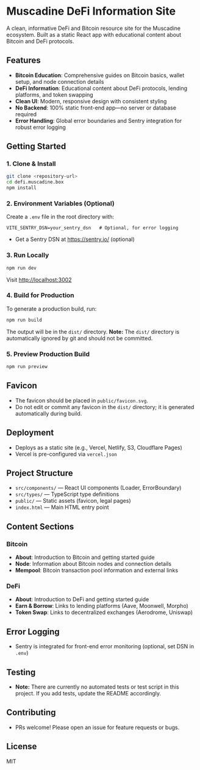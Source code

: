 # Muscadine DeFi Information Site

A clean, informative DeFi and Bitcoin resource site for the Muscadine ecosystem. Built as a static React app with educational content about Bitcoin and DeFi protocols.

## Features

- **Bitcoin Education**: Comprehensive guides on Bitcoin basics, wallet setup, and node connection details
- **DeFi Information**: Educational content about DeFi protocols, lending platforms, and token swapping
- **Clean UI**: Modern, responsive design with consistent styling
- **No Backend**: 100% static front-end app—no server or database required
- **Error Handling**: Global error boundaries and Sentry integration for robust error logging

## Getting Started

### 1. Clone & Install

```bash
git clone <repository-url>
cd defi.muscadine.box
npm install
```

### 2. Environment Variables (Optional)

Create a `.env` file in the root directory with:

```
VITE_SENTRY_DSN=your_sentry_dsn   # Optional, for error logging
```

- Get a Sentry DSN at https://sentry.io/ (optional)

### 3. Run Locally

```bash
npm run dev
```
Visit [http://localhost:3002](http://localhost:3002)

### 4. Build for Production

To generate a production build, run:

```bash
npm run build
```

The output will be in the `dist/` directory. **Note:** The `dist/` directory is automatically ignored by git and should not be committed.

### 5. Preview Production Build

```bash
npm run preview
```

## Favicon

- The favicon should be placed in `public/favicon.svg`.
- Do not edit or commit any favicon in the `dist/` directory; it is generated automatically during build.

## Deployment

- Deploys as a static site (e.g., Vercel, Netlify, S3, Cloudflare Pages)
- Vercel is pre-configured via `vercel.json`

## Project Structure

- `src/components/` — React UI components (Loader, ErrorBoundary)
- `src/types/` — TypeScript type definitions
- `public/` — Static assets (favicon, legal pages)
- `index.html` — Main HTML entry point

## Content Sections

### Bitcoin
- **About**: Introduction to Bitcoin and getting started guide
- **Node**: Information about Bitcoin nodes and connection details
- **Mempool**: Bitcoin transaction pool information and external links

### DeFi
- **About**: Introduction to DeFi and getting started guide
- **Earn & Borrow**: Links to lending platforms (Aave, Moonwell, Morpho)
- **Token Swap**: Links to decentralized exchanges (Aerodrome, Uniswap)

## Error Logging

- Sentry is integrated for front-end error monitoring (optional, set DSN in `.env`)

## Testing

- **Note:** There are currently no automated tests or test script in this project. If you add tests, update the README accordingly.

## Contributing

- PRs welcome! Please open an issue for feature requests or bugs.

## License

MIT 